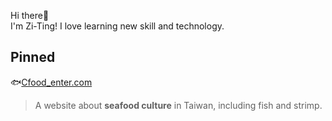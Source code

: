 Hi there👋  
I'm Zi-Ting! I love learning new skill and technology.

## Pinned

🐟[Cfood_enter.com](https://github.com/87penginnouta/Cfood_enter)
> A website about **seafood culture** in Taiwan, including fish and strimp.



<!--
**87penginnouta/87penginnouta** is a ✨ _special_ ✨ repository because its `README.md` (this file) appears on your GitHub profile.

Here are some ideas to get you started:

- 🔭 I’m currently working on ...
- 🌱 I’m currently learning ...
- 👯 I’m looking to collaborate on ...
- 🤔 I’m looking for help with ...
- 💬 Ask me about ...
- 📫 How to reach me: ...
- 😄 Pronouns: ...
- ⚡ Fun fact: ...
-->
